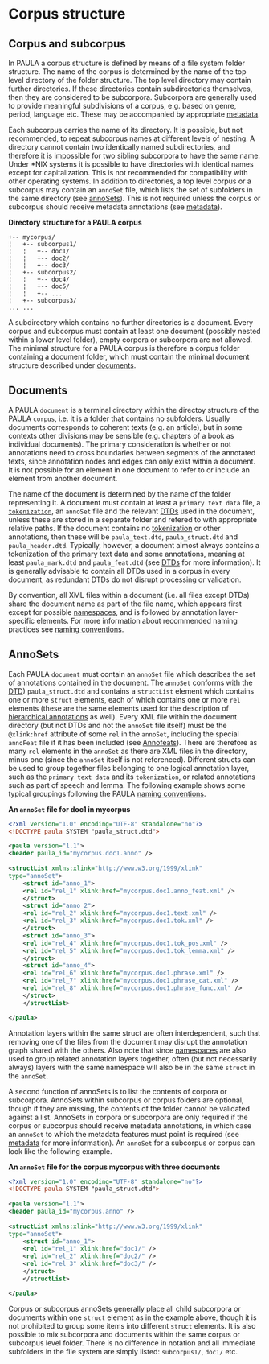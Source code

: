 # Corpus structure

## Corpus and subcorpus

In PAULA a corpus structure is defined by means of a file system folder
structure. The name of the corpus is determined by the name of the top
level directory of the folder structure. The top level directory may
contain further directories. If these directories contain subdirectories
themselves, then they are considered to be subcorpora. Subcorpora are
generally used to provide meaningful subdivisions of a corpus, e.g.
based on genre, period, language etc. These may be accompanied by
appropriate [metadata](metadata.md).

Each subcorpus carries the name of its directory. It is possible, but
not recommended, to repeat subcorpus names at different levels of
nesting. A directory cannot contain two identically named
subdirectories, and therefore it is impossible for two sibling
subcorpora to have the same name. Under \*NIX systems it is possible to
have directories with identical names except for capitalization. This is
not recommended for compatibility with other operating systems. In
addition to directories, a top level corpus or a subcorpus may contain
an `annoSet` file, which lists the set of subfolders in the same
directory (see [annoSets](#annosets)). This is not required unless the
corpus or subcorpus should receive metadata annotations (see
[metadata](metadata.md)).

**Directory structure for a PAULA corpus**
```
+-- mycorpus/
¦   +-- subcorpus1/
¦   ¦   +-- doc1/
¦   ¦   +-- doc2/
¦   ¦   +-- doc3/
¦   +-- subcorpus2/
¦   ¦   +-- doc4/
¦   ¦   +-- doc5/
¦   ¦   +-- ...
¦   +-- subcorpus3/
... ...
```

A subdirectory which contains no further directories is a document.
Every corpus and subcorpus must contain at least one document (possibly
nested within a lower level folder), empty corpora or subcorpora are not
allowed. The minimal structure for a PAULA corpus is therefore a corpus
folder containing a document folder, which must contain the minimal
document structure described under [documents](#documents).

## Documents

A PAULA `document` is a terminal directory within the directoy structure
of the PAULA `corpus`, i.e. it is a folder that contains no subfolders.
Usually documents corresponds to coherent texts (e.g. an article), but
in some contexts other divisions may be sensible (e.g. chapters of a
book as individual documents). The primary consideration is whether or
not annotations need to cross boundaries between segments of the
annotated texts, since annotation nodes and edges can only exist within
a document. It is not possible for an element in one document to refer
to or include an element from another document.

The name of the document is determined by the name of the folder
representing it. A document must contain at least a `primary text data`
file, a [`tokenization`](spans-and-markables.md#tokenizations-and-token-markables), an `annoSet` file and the
relevant [DTDs](required-files-and-dtds.md#additional-dtds) used in the document, unless these are stored in a
separate folder and refered to with appropriate relative paths. If the
document contains no [tokenization](spans-and-markables.md#tokenizations-and-token-markables) or other annotations,
then these will be `paula_text.dtd`, `paula_struct.dtd` and
`paula_header.dtd`. Typically, however, a document almost always
contains a tokenization of the primary text data and some annotations,
meaning at least `paula_mark.dtd` and `paula_feat.dtd` (see [DTDs](required-files-and-dtds.md#additional-dtds)
for more information). It is generally advisable to contain all DTDs
used in a corpus in every document, as redundant DTDs do not disrupt
processing or validation.

By convention, all XML files within a document (i.e. all files except
DTDs) share the document name as part of the file name, which appears
first except for possible [namespaces](namespaces.md), and is followed by
annotation layer-specific elements. For more information about
recommended naming practices see [naming
conventions](naming-conventions.md).

## AnnoSets

Each PAULA `document` must contain an `annoSet` file which describes the
set of annotations contained in the document. The `annoSet` conforms
with the [DTD](required-files-and-dtds.md#additional-dtds)) `paula_struct.dtd` and contains a `structList`
element which contains one or more `struct` elements, each of which
contains one or more `rel` elements (these are the same elements used
for the description of [hierarchical annotations](hierarchical-structures.md#structs) as well).
Every XML file within the document directory (but not DTDs and not the
`annoSet` file itself) must be the `@xlink:href` attribute of some `rel`
in the `annoSet`, including the special `annoFeat` file if it has been
included (see [Annofeats](metadata.md#annofeats)). There are therefore as many `rel`
elements in the `annoSet` as there are XML files in the directory, minus
one (since the `annoSet` itself is not referenced). Different structs
can be used to group together files belonging to one logical annotation
layer, such as the `primary text
data` and its `tokenization`, or related annotations such as part of
speech and lemma. The following example shows some typical groupings
following the PAULA [naming conventions](naming-conventions.md).

**An `annoSet` file for doc1 in mycorpus**
```xml
<?xml version="1.0" encoding="UTF-8" standalone="no"?>
<!DOCTYPE paula SYSTEM "paula_struct.dtd">

<paula version="1.1">
<header paula_id="mycorpus.doc1.anno" />
    
<structList xmlns:xlink="http://www.w3.org/1999/xlink" 
type="annoSet">
    <struct id="anno_1">
    <rel id="rel_1" xlink:href="mycorpus.doc1.anno_feat.xml" />
    </struct>
    <struct id="anno_2">
    <rel id="rel_2" xlink:href="mycorpus.doc1.text.xml" />
    <rel id="rel_3" xlink:href="mycorpus.doc1.tok.xml" />
    </struct>
    <struct id="anno_3">
    <rel id="rel_4" xlink:href="mycorpus.doc1.tok_pos.xml" />
    <rel id="rel_5" xlink:href="mycorpus.doc1.tok_lemma.xml" />
    </struct>
    <struct id="anno_4">
    <rel id="rel_6" xlink:href="mycorpus.doc1.phrase.xml" />
    <rel id="rel_7" xlink:href="mycorpus.doc1.phrase_cat.xml" />
    <rel id="rel_8" xlink:href="mycorpus.doc1.phrase_func.xml" />
    </struct>
    </structList>

</paula>
```

Annotation layers within the same struct are often interdependent, such
that removing one of the files from the document may disrupt the
annotation graph shared with the others. Also note that since
[namespaces](namespaces.md) are also used to group related annotation
layers together, often (but not necessarily always) layers with the same
namespace will also be in the same `struct` in the `annoSet`.

A second function of annoSets is to list the contents of corpora or
subcorpora. AnnoSets within subcorpus or corpus folders are optional,
though if they are missing, the contents of the folder cannot be
validated against a list. AnnoSets in corpora or subcorpora are only
required if the corpus or subcorpus should receive metadata annotations,
in which case an `annoSet` to which the metadata features must point is
required (see [metadata](metadata.md) for more information). An `annoSet`
for a subcorpus or corpus can look like the following example.

**An `annoSet` file for the corpus mycorpus with three documents**
```xml
<?xml version="1.0" encoding="UTF-8" standalone="no"?>
<!DOCTYPE paula SYSTEM "paula_struct.dtd">
    
<paula version="1.1">
<header paula_id="mycorpus.anno" />
     
<structList xmlns:xlink="http://www.w3.org/1999/xlink" 
type="annoSet">
    <struct id="anno_1">
    <rel id="rel_1" xlink:href="doc1/" />
    <rel id="rel_2" xlink:href="doc2/" />
    <rel id="rel_3" xlink:href="doc3/" />
    </struct>
    </structList>

</paula>
```

Corpus or subcorpus annoSets generally place all child subcorpora or
documents within one `struct` element as in the example above, though it
is not prohibited to group some items into different `struct` elements.
It is also possible to mix subcorpora and documents within the same
corpus or subcorpus level folder. There is no difference in notation and
all immediate subfolders in the file system are simply listed:
`subcorpus1/`, `doc1/` etc.